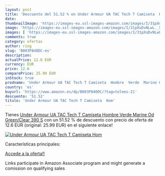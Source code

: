 ```yaml
---
layout: post
title: 'Descuento del 51.52 % en Under Armour UA TAC Tech T Camiseta  Hom'
date: 
thumbnailImage: 'https://images-eu.ssl-images-amazon.com/images/I/31pXuDvNLwL._SL200_.jpg'
image: 'https://images-eu.ssl-images-amazon.com/images/I/31pXuDvNLwL._SL200_.jpg'
images: [ 'https://images-eu.ssl-images-amazon.com/images/I/31pXuDvNLwL._SL200_.jpg' ]
comments: true
category: ofertas
author: ring
slug: 'B003P840DC-es'
description:
actualPrice: 12.6 EUR
currency: EUR
price: 12.6
comparePrice: 25.99 EUR
inStock: true
prodname: 'Under Armour UA TAC Tech T Camiseta  Hombre  Verde  Marine Od Green/Clear 390   S'
country: 'es'
buyurl: 'https://www.amazon.es/dp/B003P840DC/?tag=tolees-21'
descuento: '51.52'
titulo: 'Under Armour UA TAC Tech T Camiseta  Hom'
---
```


Tienes [Under Armour UA TAC Tech T Camiseta  Hombre  Verde  Marine Od Green/Clear 390   S](https://www.amazon.es/dp/B003P840DC/?tag=tolees-21) con un 51.52 % de descuento con precio de oferta de 12.6 EUR (original: 25.99 EUR) en el siguiente enlace!

[![Under Armour UA TAC Tech T Camiseta  Hom](https://images-eu.ssl-images-amazon.com/images/I/31pXuDvNLwL._SL200_.jpg)](https://www.amazon.es/dp/B003P840DC/?tag=tolees-21)

Características principales:


[Accede a la oferta!!](https://www.amazon.es/dp/B003P840DC/?tag=tolees-21)

Links participate in Amazon Associate program and might generate a comission on qualifying sales


